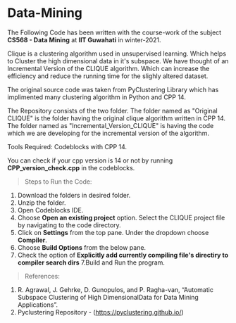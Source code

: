 # Data-Mining
The Following Code has been written with the course-work of the  subject **CS568 - Data Mining** at **IIT Guwahati** in winter-2021.

Clique is a clustering algorithm used in unsupervised learning. Which helps to Cluster the high dimensional data in it's subspace.
We have thought of an Incremental Version of the CLIQUE algorithm. Which can increase the efficiency and reduce the running time for the slighly altered dataset.

The original source code was taken from PyClustering Library which has implimented many clustering algorithm in Python and CPP 14.

The Repository consists of the two folder.
The folder named as "Original CLIQUE" is the folder having the original clique algorithm written in CPP 14.
The folder named as "Incremental_Version_CLIQUE" is having the code which we are developing for the incremental version of the algorithm.


Tools Required: Codeblocks with CPP 14.

You can check if your cpp version is 14 or not by running **CPP_version_check.cpp** in the codeblocks.


> Steps to Run the Code:
1. Download the folders in desired folder.
2. Unzip the folder.
3. Open Codeblocks IDE.
4. Choose **Open an existing project** option. Select the CLIQUE project file by navigating to the code directory.
5. Click on **Settings** from the top pane. Under the dropdown choose **Compiler**.
6. Choose **Build Options** from the below pane. 
7. Check the option of **Explicitly add currently compiling file's directiry to compiler search dirs**
7.Build and Run the program.


> References:
1. R. Agrawal,  J. Gehrke,  D. Gunopulos, and P. Ragha-van, “Automatic Subspace Clustering of High DimensionalData for Data Mining Applications”.
2. Pyclustering Repository - (https://pyclustering.github.io/)
